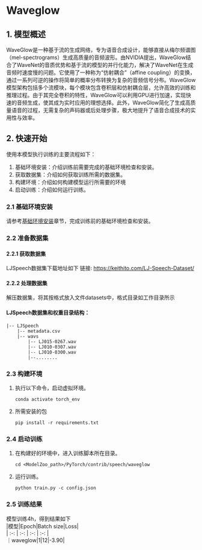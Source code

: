 #  Waveglow
## 1. 模型概述
WaveGlow是一种基于流的生成网络，专为语音合成设计，能够直接从梅尔频谱图（mel-spectrograms）生成高质量的音频波形。由NVIDIA提出，WaveGlow结合了WaveNet的音质优势和基于流的模型的并行化能力，解决了WaveNet在生成音频时速度慢的问题。它使用了一种称为“仿射耦合”（affine coupling）的变换，通过一系列可逆的操作将简单的概率分布转换为复杂的音频信号分布。WaveGlow模型架构包括多个流模块，每个模块包含卷积层和仿射耦合层，允许高效的训练和推理过程。由于其完全卷积的特性，WaveGlow可以利用GPU进行加速，实现快速的音频生成，使其成为实时应用的理想选择。此外，WaveGlow简化了生成高质量语音的过程，无需复杂的声码器或后处理步骤，极大地提升了语音合成技术的实用性与效率。
## 2. 快速开始
使用本模型执行训练的主要流程如下：
1. 基础环境安装：介绍训练前需要完成的基础环境检查和安装。
2. 获取数据集：介绍如何获取训练所需的数据集。
3. 构建环境：介绍如何构建模型运行所需要的环境
4. 启动训练：介绍如何运行训练。

### 2.1 基础环境安装
请参考[基础环境安装](../../../../doc/Environment.md)章节，完成训练前的基础环境检查和安装。

### 2.2 准备数据集
#### 2.2.1 获取数据集
LJSpeech数据集下载地址如下
链接: https://keithito.com/LJ-Speech-Dataset/ 

#### 2.2.2 处理数据集
解压数据集，将其按格式放入文件datasets中，格式目录如工作目录所示

#### LJSpeech数据集和权重目录结构：
```angular2html
|-- LJSpeech
    |-- metadata.csv 
    |-- wavs               
        |-- LJ015-0267.wav      
        |-- LJ010-0307.wav      
        |-- LJ010-0300.wav  
        |--........        
```

### 2.3 构建环境
1. 执行以下命令，启动虚拟环境。
    ```
    conda activate torch_env
    ```
   
2. 所需安装的包
    ```
    pip install -r requirements.txt
    ```
    
### 2.4 启动训练
1. 在构建好的环境中，进入训练脚本所在目录。
    ```
    cd <ModelZoo_path>/PyTorch/contrib/speech/waveglow
    ```
   
2. 运行训练。
    ```
    python train.py -c config.json
    ```

### 2.5 训练结果
模型训练4h，得到结果如下  
|模型|Epoch|Batch size|Loss|  
| :-: | :-: | :-: | :-: |   
｜waveglow|1|12|-3.90|




